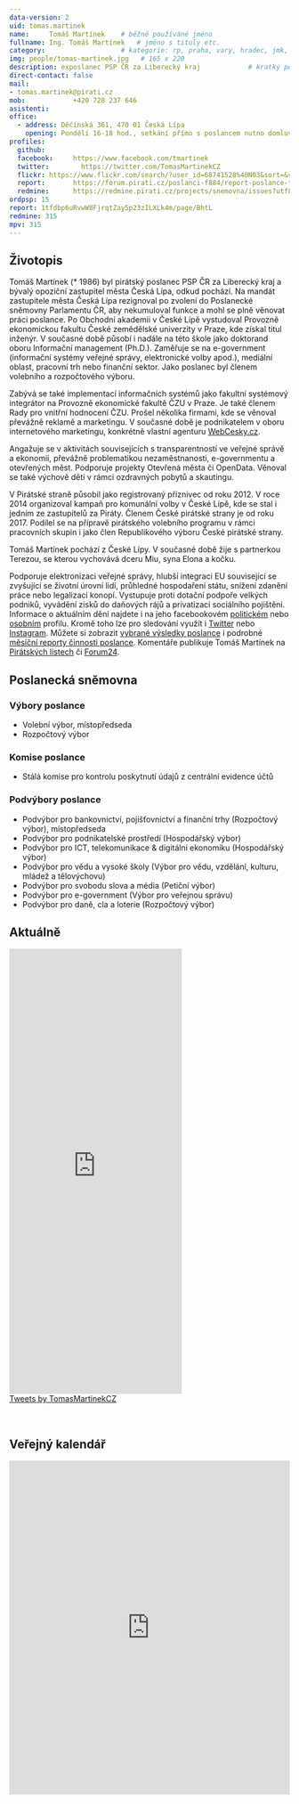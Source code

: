 ```yaml
---
data-version: 2
uid: tomas.martinek
name:     Tomáš Martínek  	# běžně používáné jméno
fullname: Ing. Tomáš Martínek  	# jméno s tituly etc.
category:                 	# kategorie: rp, praha, vary, hradec, jmk, senat
img: people/tomas-martinek.jpg   # 165 x 220
description: exposlanec PSP ČR za Liberecký kraj         	# kratký popis, max 160 znaků
direct-contact: false
mail:
- tomas.martinek@pirati.cz
mob:	        +420 728 237 646
asistenti:
office:
  - address: Děčínská 361, 470 01 Česká Lípa
    opening: Pondělí 16-18 hod., setkání přímo s poslancem nutno domluvit předem na adrese ceskalipa@tomas-martinek.eu.
profiles:
  github:       
  facebook:     https://www.facebook.com/tmartinek
  twitter: 		  https://twitter.com/TomasMartinekCZ
  flickr: https://www.flickr.com/search/?user_id=68741528%40N03&sort=&view_all=1&text=Tom%C3%A1%C5%A1%20Mart%C3%ADnek		    
  report:       https://forum.pirati.cz/poslanci-f884/report-poslance-tomas-martinek-t38894.html
  redmine:      https://redmine.pirati.cz/projects/snemovna/issues?utf8=%E2%9C%93&set_filter=1&f%5B%5D=status_id&op%5Bstatus_id%5D=o&f%5B%5D=fixed_version_id&op%5Bfixed_version_id%5D=%3D&v%5Bfixed_version_id%5D%5B%5D=28&f%5B%5D=assigned_to_id&op%5Bassigned_to_id%5D=%3D&v%5Bassigned_to_id%5D%5B%5D=315&f%5B%5D=&c%5B%5D=subject&c%5B%5D=status&c%5B%5D=priority&c%5B%5D=due_date&c%5B%5D=done_ratio&group_by=assigned_to&t%5B%5D=
ordpsp: 15
report: 1tfdbp6uRvwW8FjrqtZay5p23zILXLk4m/page/BhtL
redmine: 315
mpv: 315
---
```

## Životopis

Tomáš Martínek (* 1986) byl pirátský poslanec PSP ČR za Liberecký kraj a bývalý opoziční zastupitel města Česká Lípa, odkud pochází. Na mandát zastupitele města Česká Lípa rezignoval po zvolení do Poslanecké sněmovny Parlamentu ČR, aby nekumuloval funkce a mohl se plně věnovat práci poslance. Po Obchodní akademii v České Lípě vystudoval Provozně ekonomickou fakultu České zemědělské univerzity v Praze, kde získal titul inženýr. V současné době působí i nadále na této škole jako doktorand oboru Informační management (Ph.D.). Zaměřuje se na e-government (informační systémy veřejné správy, elektronické volby apod.), mediální oblast, pracovní trh nebo finanční sektor. Jako poslanec byl členem volebního a rozpočtového výboru.

Zabývá se také implementací informačních systémů jako fakultní systémový integrátor na Provozně ekonomické fakultě ČZU v Praze. Je také členem Rady pro vnitřní hodnocení ČZU. Prošel několika firmami, kde se věnoval převážně reklamě a marketingu. V současné době je podnikatelem v oboru internetového marketingu, konkrétně vlastní agenturu [WebCesky.cz](https://www.webcesky.cz). 

Angažuje se v aktivitách souvisejících s transparentností ve veřejné správě a ekonomií, převážně problematikou nezaměstnanosti, e-governmentu a otevřených měst. Podporuje projekty Otevřená města či OpenData. Věnoval se také výchově dětí v rámci ozdravných pobytů a skautingu.

V Pirátské straně působil jako registrovaný příznivec od roku 2012. V roce 2014 organizoval kampaň pro komunální volby v České Lípě, kde se stal i jedním ze zastupitelů za Piráty. Členem České pirátské strany je od roku 2017. Podílel se na přípravě pirátského volebního programu v rámci pracovních skupin i jako člen Republikového výboru České pirátské strany.

Tomáš Martínek pochází z České Lípy. V současné době žije s partnerkou Terezou, se kterou vychovává dceru Miu, syna Elona a kočku.

Podporuje elektronizaci veřejné správy, hlubší integraci EU související se zvyšující se životní úrovní lidí, průhledné hospodaření státu, snížení zdanění práce nebo legalizaci konopí. Vystupuje proti dotační podpoře velkých podniků, vyvádění zisků do daňových rájů a  privatizaci sociálního pojištění. 
 Informace o aktuálním dění najdete i na jeho facebookovém [politickém](https://www.facebook.com/tomas.martinek.pirati/) nebo [osobním](https://www.facebook.com/tmartinek) profilu. Kromě toho lze pro sledování využít i [Twitter](https://twitter.com/TomasMartinekCZ) nebo [Instagram](https://www.instagram.com/tommartinek/). Můžete si zobrazit [vybrané výsledky poslance](https://www.pirati.cz/vysledky/#type=own&datefilter5=all&resorty-select=resort-finance%2Cresort-informatika%2Cresort-vnitro-a-bezpecnost%2Cresort-spravedlnost%2Cresort-skolstvi%2Cresort-prace-a-socialnich-veci%2Cresort-zivotni-prostredi%2Cresort-zemedelstvi%2Cresort-prumysl-a-obchod%2Cresort-evropska-unie-zahranici-obrana%2Cresort-doprava-a-logistika%2Cresort-zdravotnictvi%2Cresort-kultura%2Cresort-mistni-rozvoj&poslanci-select=tomas-martinek&cycletype=state&grouptype=poslanec) i podrobné [měsíční reporty činnosti poslance](https://forum.pirati.cz/poslanci-f884/report-poslance-tomas-martinek-t38894.html). Komentáře publikuje Tomáš Martínek na [Pirátských listech](https://www.piratskelisty.cz/stitek/Tom%C3%A1%C5%A1%20Mart%C3%ADnek) či [Forum24](https://www.forum24.cz/autor/tomas-martinek/).


Poslanecká sněmovna
-------------------

### Výbory poslance
- Volební výbor, místopředseda
- Rozpočtový výbor

### Komise poslance
- Stálá komise pro kontrolu poskytnutí údajů z centrální evidence účtů

### Podvýbory poslance
- Podvýbor pro bankovnictví, pojišťovnictví a finanční trhy (Rozpočtový výbor), místopředseda
- Podvýbor pro podnikatelské prostředí (Hospodářský výbor)
- Podvýbor pro ICT, telekomunikace & digitální ekonomiku (Hospodářský výbor)
- Podvýbor pro vědu a vysoké školy (Výbor pro vědu, vzdělání, kulturu, mládež a tělovýchovu)
- Podvýbor pro svobodu slova a média (Petiční výbor)
- Podvýbor pro e-government (Výbor pro veřejnou správu)
- Podvýbor pro daně, cla a loterie (Rozpočtový výbor)

Aktuálně
--------
<div><span style="display:inline-block; max-width:330px;  padding-right:2em;">
<iframe src="https://www.facebook.com/plugins/page.php?href=https%3A%2F%2Fwww.facebook.com%2Ftomas.martinek.pirati&tabs=timeline&width=310&height=800&small_header=true&adapt_container_width=false&hide_cover=false&show_facepile=true&appId=275645779112488" width="310" height="800" style="border:none;overflow:hidden" scrolling="no" frameborder="0" allowfullscreen="true" allow="autoplay; clipboard-write; encrypted-media; picture-in-picture; web-share"></iframe>
</span><span style="display:inline-block; max-width:330px;">
<a class="twitter-timeline" data-lang="cs" data-width="370" data-height="800" data-theme="light" href="https://twitter.com/TomasMartinekCZ?ref_src=twsrc%5Etfw">Tweets by TomasMartinekCZ</a> <script async src="https://platform.twitter.com/widgets.js" charset="utf-8"></script>
</span>
</div>
<p>&nbsp;</p>

Veřejný kalendář
----------------

<iframe src="https://calendar.google.com/calendar/embed?src=spnksjkkqsm5s05p05clfjjr14%40group.calendar.google.com&ctz=Europe%2FPrague" style="border: 0; max-width:100%" width="740" height="600" frameborder="0" scrolling="no"></iframe>
